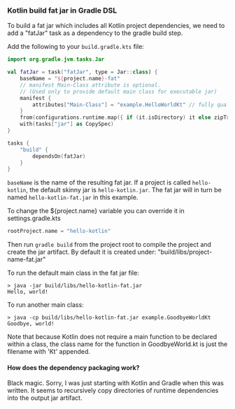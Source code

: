 ### Kotlin build fat jar in Gradle DSL

To build a fat jar which includes all Kotlin project dependencies, we need to add 
a "fatJar" task as a dependency to the gradle build step.

Add the following to your `build.gradle.kts` file: 

```kotlin
import org.gradle.jvm.tasks.Jar

val fatJar = task("fatJar", type = Jar::class) {
    baseName = "${project.name}-fat"
    // manifest Main-Class attribute is optional.
    // (Used only to provide default main class for executable jar)
    manifest {
        attributes["Main-Class"] = "example.HelloWorldKt" // fully qualified class name of default main class
    }
    from(configurations.runtime.map({ if (it.isDirectory) it else zipTree(it) }))
    with(tasks["jar"] as CopySpec)
}

tasks {
    "build" {
        dependsOn(fatJar)
    }
}
```

`baseName` is the name of the resulting fat jar.
If a project is called `hello-kotlin`, the default skinny jar is `hello-kotlin.jar`.
The fat jar will in turn be named `hello-kotlin-fat.jar` in this example.

To change the ${project.name} variable you can override it in settings.gradle.kts 

```settings.gradle.kts
rootProject.name = "hello-kotlin"
```

Then run `gradle build` from the project root to compile the project and create the jar artifact.
By default it is created under: "build/libs/project-name-fat.jar"

To run the default main class in the fat jar file:

```
> java -jar build/libs/hello-kotlin-fat.jar
Hello, world!
```


To run another main class:

```
> java -cp build/libs/hello-kotlin-fat.jar example.GoodbyeWorldKt
Goodbye, world!
```

Note that because Kotlin does not require a main function to be declared within a class,
the class name for the function in GoodbyeWorld.kt is just the filename with 'Kt' appended.

#### How does the dependency packaging work?
Black magic. Sorry, I was just starting with Kotlin and Gradle when this was written.
It seems to recursively copy directories of runtime dependencies into the output 
jar artifact.
